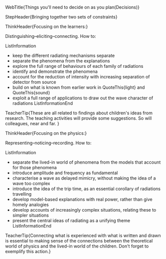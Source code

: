 WebTitle{Things you&apos;ll need to decide on as you plan(Decisions)}

StepHeader{Bringing together two sets of constraints}

ThinkHeader{Focusing on the learners:}

Distinguishing&ndash;eliciting&ndash;connecting. How to:

ListInformation
- keep the different radiating mechanisms separate
- separate the phenomena from the explanations
- explore the full range of behaviours of each family of radiations
- identify and demonstrate the phenomena
- account for the reduction of intensity with increasing separation of detector from source
- build on what is known from earlier work in QuoteThis{light} and QuoteThis{sound}
- exploit a full range of applications to draw out the wave character of radiations
ListInformationEnd

TeacherTip{These are all related to findings about children's ideas from research. The teaching activities will provide some suggestions. So will colleagues, near and far. }

ThinkHeader{Focusing on the physics:}

Representing&ndash;noticing&ndash;recording. How to:

ListInformation
- separate the lived-in world of phenomena from the models that account for those phenomena 
- introduce amplitude and frequency as fundamental
- characterise a wave as delayed mimicry, without making the idea of a wave too complex
- introduce the idea of the trip time, as an essential corollary of radiations travelling
- develop model-based explanations with real power, rather than give homely analogies
- develop accounts of increasingly complex situations, relating these to simpler situations
- present the central ideas of radiating as a unifying theme
ListInformationEnd

TeacherTip{Connecting what is experienced with what is written and drawn is essential to making sense of the connections between the theoretical world of physics and the lived-in world of the children. Don't forget to exemplify this action.}

